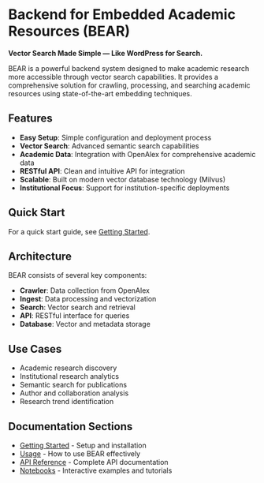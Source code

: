 # Backend for Embedded Academic Resources (BEAR)

**Vector Search Made Simple — Like WordPress for Search.**

BEAR is a powerful backend system designed to make academic research more accessible through vector search capabilities. It provides a comprehensive solution for crawling, processing, and searching academic resources using state-of-the-art embedding techniques.

## Features

- **Easy Setup**: Simple configuration and deployment process
- **Vector Search**: Advanced semantic search capabilities
- **Academic Data**: Integration with OpenAlex for comprehensive academic data
- **RESTful API**: Clean and intuitive API for integration
- **Scalable**: Built on modern vector database technology (Milvus)
- **Institutional Focus**: Support for institution-specific deployments

## Quick Start

For a quick start guide, see [Getting Started](getting-started.md).

## Architecture

BEAR consists of several key components:

- **Crawler**: Data collection from OpenAlex
- **Ingest**: Data processing and vectorization
- **Search**: Vector search and retrieval
- **API**: RESTful interface for queries
- **Database**: Vector and metadata storage

## Use Cases

- Academic research discovery
- Institutional research analytics
- Semantic search for publications
- Author and collaboration analysis
- Research trend identification

## Documentation Sections

- [Getting Started](getting-started.md) - Setup and installation
- [Usage](usage.md) - How to use BEAR effectively
- [API Reference](reference/api.md) - Complete API documentation
- [Notebooks](notebooks/api_usage.ipynb) - Interactive examples and tutorials
